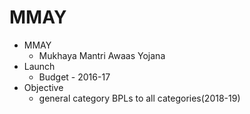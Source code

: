 # MMAY
* MMAY
	* Mukhaya Mantri Awaas Yojana
* Launch
	* Budget - 2016-17
* Objective
	* general category BPLs to all categories(2018-19)